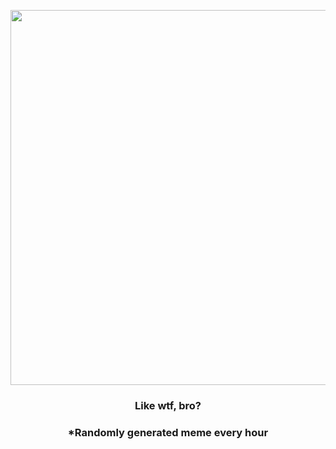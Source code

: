 <p align="center">
        <img src="https://i.redd.it/dpei960loot81.jpg" width="600" height="600">
        </p>
        <h3 align="center">Like wtf, bro?</h3>
        <h3 align="center">*Randomly generated meme every hour</h3>
    